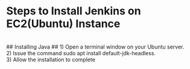 # Steps to Install Jenkins on EC2(Ubuntu) Instance #
</br>
## Installing Java ##
1) Open a terminal window on your Ubuntu server.
</br>
2) Issue the command sudo apt install default-jdk-headless.
</br>
3) Allow the installation to complete

